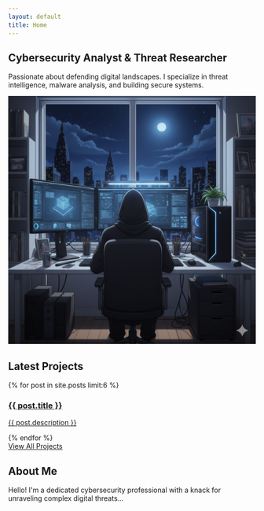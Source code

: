 ```yaml
---
layout: default
title: Home
---
```


<section class="container mx-auto px-6 py-20 md:py-32">
    <div class="grid md:grid-cols-2 gap-12 items-center">
        <div class="text-center md:text-left">
            <h1 class="text-4xl md:text-6xl font-black leading-tight mb-4" style="color: var(--accent-color-headline);">Cybersecurity Analyst & Threat Researcher</h1>
            <p class="text-lg mb-8" style="color: var(--accent-color-txt);">
                Passionate about defending digital landscapes. I specialize in threat intelligence, malware analysis, and building secure systems.
            </p>
        </div>
        <div>
            <img id="hero-image" src="/assets/img/hero_dark.png" alt="Abstract image representing cybersecurity" class="rounded-lg shadow-2xl mx-auto">
        </div>
    </div>
</section>

<section class="py-20">
    <div class="container mx-auto px-6">
        <h2 class="text-3xl font-bold text-center mb-12" style="color: var(--accent-color-headline);">Latest Projects</h2>
        <div class="grid md:grid-cols-2 lg:grid-cols-3 gap-8">
            {% for post in site.posts limit:6 %}
                <div class="bg-white dark:bg-slate-800 rounded-lg shadow-md hover:shadow-xl transition-shadow duration-300 border border-slate-200 dark:border-slate-700 transform hover:-translate-y-1 flex flex-col">
                    <a href="{{ post.url | relative_url }}" class="p-6 flex-grow">
                        <h3 class="text-xl font-bold text-cyan-600 dark:text-cyan-500 mb-2">{{ post.title }}</h3>
                        <p class="text-slate-800 dark:text-slate-400">{{ post.description }}</p>
                    </a>
                </div>
            {% endfor %}
        </div>
        <div class="text-center mt-12">
            <a href="{{ '/projects/' | relative_url }}" class="inline-block bg-cyan-600 text-white font-bold py-3 px-8 rounded-lg hover:bg-cyan-700 transition-transform hover:scale-105">View All Projects</a>
        </div>
    </div>
</section>

<section id="about" class="py-20" style="background-color: var(--accent-color-pale);">
    <div class="container mx-auto px-6 text-center max-w-3xl">
        <h2 class="text-3xl font-bold mb-4" style="color: var(--accent-color-headline);">About Me</h2>
        <p class="leading-relaxed" style="color: var(--accent-color-txt);">
            Hello! I'm a dedicated cybersecurity professional with a knack for unraveling complex digital threats...
        </p>
    </div>
</section>
